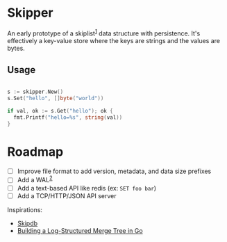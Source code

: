 # Skipper

An early prototype of a skiplist<sup>[1]</sup> data structure with persistence. It's effectively a key-value store where the keys are strings and the values are bytes. 

## Usage

```go

s := skipper.New()
s.Set("hello", []byte("world"))

if val, ok := s.Get("hello"); ok {
  fmt.Printf("hello=%s", string(val))
}

```

# Roadmap

- [ ] Improve file format to add version, metadata, and data size prefixes
- [ ] Add a WAL<sup>[2]</sup>
- [ ] Add a text-based API like redis (ex: `SET foo bar`)
- [ ] Add a TCP/HTTP/JSON API server

Inspirations:

- [Skipdb](https://github.com/stevedekorte/skipdb)
- [Building a Log-Structured Merge Tree in Go](https://dev.to/justinethier/log-structured-merge-trees-1jha)

[1]: https://en.wikipedia.org/wiki/Skip_list
[2]: https://en.wikipedia.org/wiki/Write-ahead_logging
